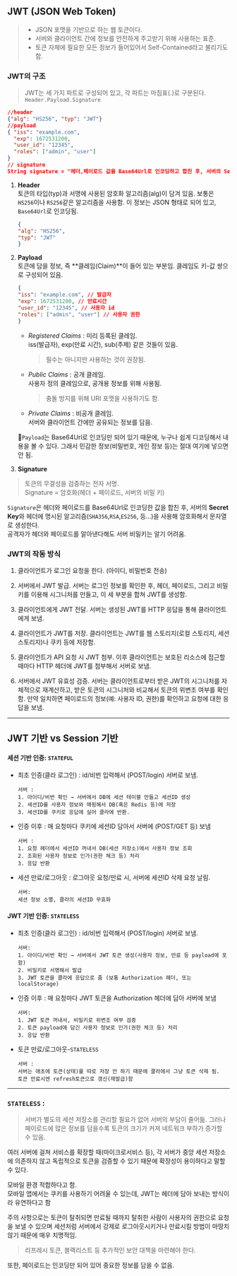 ## JWT (JSON Web Token)
> - JSON 포맷을 기반으로 하는 웹 토큰이다.
> - 서버와 클라이언트 간에 정보를 안전하게 주고받기 위해 사용하는 표준.
> - 토큰 자체에 필요한 모든 정보가 들어있어서 Self-Contained라고 불리기도 함.


### JWT의 구조

> JWT는 세 가지 파트로 구성되어 있고, 각 파트는 마침표(.)로 구분된다. 
> `Header.Payload.Signature` 
```json
//header
{"alg": "HS256", "typ": "JWT"}
//payload
{ "iss": "example.com",
  "exp": 1672531200,
  "user_id": "12345",
  "roles": ["admin", "user"]
}
// signature
String signature = "헤더,페이로드 값을 Base64Url로 인코딩하고 합친 후, 서버의 Secret Key와 헤더에 명시된 "HS256" 알고리즘으로 암호화한 문자열"
```

1. **Header**  
토큰의 타입(typ)과 서명에 사용된 암호화 알고리즘(alg)이 담겨 있음. 보통은 `HS256`이나 `RS256`같은 알고리즘을 사용함. 이 정보는 JSON 형태로 되어 있고, `Base64Url`로 인코딩됨.  
   
    ```json
    {
    "alg": "HS256",
    "typ": "JWT"
    }
    ```
    
2. **Payload**  
토큰에 담을 정보, 즉 **클레임(Claim)**이 들어 있는 부분임. 클레임도 키-값 쌍으로 구성되어 있음.

    ```json
    {
    "iss": "example.com", // 발급자
    "exp": 1672531200, // 만료시간
    "user_id": "12345", // 사용자 id
    "roles": ["admin", "user"] // 사용자 권한
    }
    ```

   - *Registered Claims* : 미리 등록된 클레임.  
    iss(발급자), exp(만료 시간), sub(주제) 같은 것들이 있음.
        > 필수는 아니지만 사용하는 것이 권장됨.

   - *Public Claims* : 공개 클레임.  
   사용자 정의 클레임으로, 공개용 정보를 위해 사용됨. 
        > 충돌 방지를 위해 URI 포맷을 사용하기도 함.

   - *Private Claims* : 비공개 클레임.  
    서버와 클라이언트 간에만 공유되는 정보를 담음.

    🚨`Payload`는 Base64Url로 인코딩만 되어 있기 때문에, 누구나 쉽게 디코딩해서 내용을 볼 수 있다. 그래서 민감한 정보(비밀번호, 개인 정보 등)는 절대 여기에 넣으면 안 됨.

3. **Signature**
> 토큰의 무결성을 검증하는 전자 서명.   
> Signature = 암호화(헤더 + 페이로드, 서버의 비밀 키)


`Signature`은 헤더와 페이로드를 Base64Url로 인코딩한 값을 합친 후, 서버의 **Secret Key**와 헤더에 명시된 알고리즘(`SHA356`,`RSA`,`ES256`, 등...)을 사용해 암호화해서 문자열로 생성한다.   
공격자가 헤더와 페이로드를 알아낸다해도 서버 비밀키는 알기 어려움.

### JWT의 작동 방식
1. 클라이언트가 로그인 요청을 한다. (아이디, 비밀번호 전송)

2. 서버에서 JWT 발급. 서버는 로그인 정보를 확인한 후, 헤더, 페이로드, 그리고 비밀 키를 이용해 시그니처를 만들고, 이 세 부분을 합쳐 JWT를 생성함.

3. 클라이언트에게 JWT 전달. 서버는 생성된 JWT를 HTTP 응답을 통해 클라이언트에게 보냄.

3. 클라이언트가 JWT를 저장. 클라이언트는 JWT를 웹 스토리지(로컬 스토리지, 세션 스토리지)나 쿠키 등에 저장함.

4. 클라이언트가 API 요청 시 JWT 첨부. 이후 클라이언트는 보호된 리소스에 접근할 때마다 HTTP 헤더에 JWT를 첨부해서 서버로 보냄.

5. 서버에서 JWT 유효성 검증. 서버는 클라이언트로부터 받은 JWT의 시그니처를 자체적으로 재계산하고, 받은 토큰의 시그니처와 비교해서 토큰의 위변조 여부를 확인함. 만약 일치하면 페이로드의 정보(예: 사용자 ID, 권한)를 확인하고 요청에 대한 응답을 보냄.

---



## JWT 기반 vs Session 기반

#### 세션 기반 인증: `STATEFUL`

  - 최초 인증(클라 로그인) : id/비번 입력해서 (POST/login) 서버로 보냄.  
    ```
    서버 :
    1. 아이디/비번 확인 → 서버에서 DB에 세션 테이블 만들고 세션ID 생성
    2. 세션ID를 사용자 정보와 매핑해서 DB(혹은 Redis 등)에 저장
    3. 세션ID를 쿠키로 응답에 실어 클라에 반환.
    ```
  - 인증 이후 : 매 요청마다 쿠키에 세션ID 담아서 서버에 (POST/GET 등) 보냄 
    ```
    서버 : 
    1. 요청 헤더에서 세션ID 꺼내서 DB(세션 저장소)에서 사용자 정보 조회
    2. 조회된 사용자 정보로 인가(권한 체크 등) 처리
    3. 응답 반환
    ```  
  - 세션 만료/로그아웃 : 로그아웃 요청/만료 시, 서버에 세션ID 삭제 요청 날림.
    ```
    서버: 
    세션 정보 소멸, 클라의 세션ID 무효화
    ```
    
#### JWT 기반 인증:  `STATELESS`  
  - 최초 인증(클라 로그인) : id/비번 입력해서 (POST/login) 서버로 보냄.  
    ``` 
    서버:
    1. 아이디/비번 확인 → 서버에서 JWT 토큰 생성(사용자 정보, 만료 등 payload에 포함)
    2. 비밀키로 서명해서 발급
    3. JWT 토큰을 클라에 응답으로 줌 (보통 Authorization 헤더, 또는 localStorage)
    ```
  - 인증 이후 : 매 요청마다 JWT 토큰을 Authorization 헤더에 담아 서버에 보냄
    ```
    서버:
    1. JWT 토큰 꺼내서, 비밀키로 위변조 여부 검증
    2. 토큰 payload에 담긴 사용자 정보로 인가(권한 체크 등) 처리
    3. 응답 반환
    ```
  - 토큰 만료/로그아웃-`STATELESS`
    ```
    서버 : 
    서버는 애초에 토큰(상태)를 따로 저장 안 하기 때문에 클라에서 그냥 토큰 삭제 됨.
    토큰 만료시엔 refresh토큰으로 갱신(재발급)함
    ```
       
---

### `STATELESS` : 

> 서버가 별도의 세션 저장소를 관리할 필요가 없어 서버의 부담이 줄어듦.
그러나 페이로드에 많은 정보를 담을수록 토큰의 크기가 커져 네트워크 부하가 증가할 수 있음.

여러 서버에 걸쳐 서비스를 확장할 때(마이크로서비스 등), 각 서버가 중앙 세션 저장소에 의존하지 않고 독립적으로 토큰을 검증할 수 있기 때문에 확장성이 용이하다고 말할 수 있다.

모바일 환경 적합하다고 함.  
모바일 앱에서는 쿠키를 사용하기 어려울 수 있는데, JWT는 헤더에 담아 보내는 방식이라 유연하다고 함

주의 사항으로는 토큰이 탈취되면 만료될 때까지 탈취한 사람이 사용자의 권한으로 요청을 보낼 수 있으며 세션처럼 서버에서 강제로 로그아웃시키거나 만료시킬 방법이 마땅치 않기 때문에 매우 치명적임. 
> 리프레시 토큰, 블랙리스트 등 추가적인 보안 대책을 마련해야 한다.  

또한, 페이로드는 인코딩만 되어 있어 중요한 정보를 담을 수 없음.




